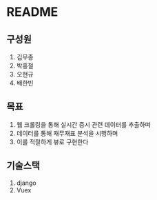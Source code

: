 # README



## 구성원

1. 김무종
2. 박홍철
3. 오현규
4. 배한빈



## 목표

1. 웹 크롤링을 통해 실시간 증시 관련 데이터를 추출하며
2. 데이터를 통해 재무재표 분석을 시행하며
3. 이를 적절하게 뷰로 구현한다



## 기술스택

1. django
2. Vuex
